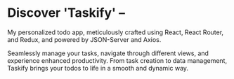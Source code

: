 # **Discover 'Taskify' –**

My personalized todo app, meticulously crafted using React, React Router, and Redux, and powered by JSON-Server and Axios. 

Seamlessly manage your tasks, navigate through different views, and experience enhanced productivity. From task creation to data management, Taskify brings your todos to life in a smooth and dynamic way.
